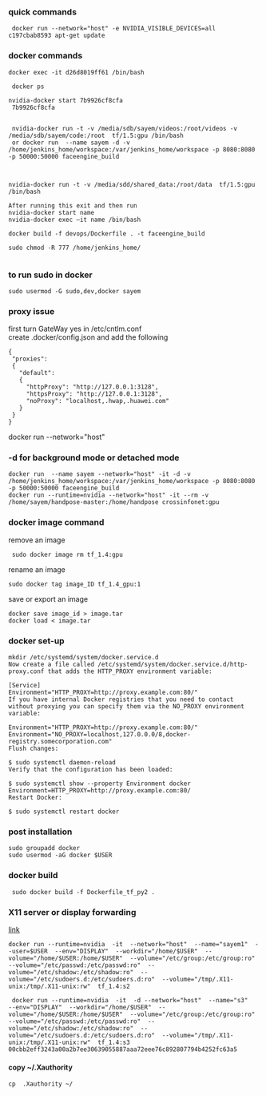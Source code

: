 ### quick commands   
```
 docker run --network="host" -e NVIDIA_VISIBLE_DEVICES=all c197cbab8593 apt-get update
```

### docker commands

```
docker exec -it d26d8019ff61 /bin/bash

 docker ps

nvidia-docker start 7b9926cf8cfa
 7b9926cf8cfa


 nvidia-docker run -t -v /media/sdb/sayem/videos:/root/videos -v /media/sdb/sayem/code:/root  tf/1.5:gpu /bin/bash
 or docker run  --name sayem -d -v /home/jenkins_home/workspace:/var/jenkins_home/workspace -p 8080:8080 -p 50000:50000 faceengine_build



nvidia-docker run -t -v /media/sdd/shared_data:/root/data  tf/1.5:gpu /bin/bash

After running this exit and then run 
nvidia-docker start name
nvidia-docker exec –it name /bin/bash

docker build -f devops/Dockerfile . -t faceengine_build

sudo chmod -R 777 /home/jenkins_home/
 
```
### to run sudo in docker 
```
sudo usermod -G sudo,dev,docker sayem
```
### proxy issue   
first turn GateWay yes in /etc/cntlm.conf    
create  .docker/config.json and add the following    
```
{
 "proxies":
 {
   "default":
   {
     "httpProxy": "http://127.0.0.1:3128",
     "httpsProxy": "http://127.0.0.1:3128",
     "noProxy": "localhost,.hwap,.huawei.com"
   }
 }
}
````
docker run --network="host"
### -d for background mode or detached mode
```
docker run  --name sayem --network="host" -it -d -v /home/jenkins_home/workspace:/var/jenkins_home/workspace -p 8080:8080 -p 50000:50000 faceengine_build
docker run --runtime=nvidia --network="host" -it --rm -v /home/sayem/handpose-master:/home/handpose crossinfonet:gpu
```
### docker image command    
remove an image
```
 sudo docker image rm tf_1.4:gpu
 ```
 rename an image    
 ```
 sudo docker tag image_ID tf_1.4_gpu:1
 ```
 save or export an image
 ```
 docker save image_id > image.tar
 docker load < image.tar
 ```
 
### docker set-up
```
mkdir /etc/systemd/system/docker.service.d
Now create a file called /etc/systemd/system/docker.service.d/http-proxy.conf that adds the HTTP_PROXY environment variable:

[Service]
Environment="HTTP_PROXY=http://proxy.example.com:80/"
If you have internal Docker registries that you need to contact without proxying you can specify them via the NO_PROXY environment variable:

Environment="HTTP_PROXY=http://proxy.example.com:80/"
Environment="NO_PROXY=localhost,127.0.0.0/8,docker-registry.somecorporation.com"
Flush changes:

$ sudo systemctl daemon-reload
Verify that the configuration has been loaded:

$ sudo systemctl show --property Environment docker
Environment=HTTP_PROXY=http://proxy.example.com:80/
Restart Docker:

$ sudo systemctl restart docker
```
### post installation     

```
sudo groupadd docker
sudo usermod -aG docker $USER
```
### docker build    
```
 sudo docker build -f Dockerfile_tf_py2 .

```

### X11 server or display forwarding
[link](http://wiki.ros.org/docker/Tutorials/GUI)
```
docker run --runtime=nvidia  -it  --network="host"  --name="sayem1"  --user=$USER  --env="DISPLAY"  --workdir="/home/$USER"  --volume="/home/$USER:/home/$USER"  --volume="/etc/group:/etc/group:ro"   --volume="/etc/passwd:/etc/passwd:ro"  --volume="/etc/shadow:/etc/shadow:ro"  --volume="/etc/sudoers.d:/etc/sudoers.d:ro"  --volume="/tmp/.X11-unix:/tmp/.X11-unix:rw"  tf_1.4:s2
```

```
 docker run --runtime=nvidia  -it  -d --network="host"  --name="s3"   --env="DISPLAY"  --workdir="/home/$USER"  --volume="/home/$USER:/home/$USER"  --volume="/etc/group:/etc/group:ro"   --volume="/etc/passwd:/etc/passwd:ro"  --volume="/etc/shadow:/etc/shadow:ro"  --volume="/etc/sudoers.d:/etc/sudoers.d:ro"  --volume="/tmp/.X11-unix:/tmp/.X11-unix:rw"  tf_1.4:s3
00cbb2eff3243a00a2b7ee30639055887aaa72eee76c892807794b4252fc63a5
```
#### copy  ~/.Xauthority    
```
cp  .Xauthority ~/
```
